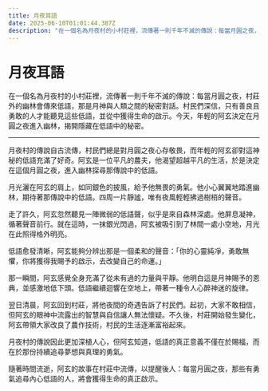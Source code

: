 ```yaml
---
title: 月夜耳語
date: 2025-06-10T01:01:44.387Z
description: "在一個名為月夜村的小村莊裡，流傳著一則千年不滅的傳說：每當月圓之夜，村莊外的幽林會傳來低語，那是月神與人類之間的秘密對話。村民們深信，只有善良且勇敢的人才能聽見這些低語，並從中獲得生命的啟示。今天，年輕的阿玄決定在月圓之夜進入幽林，揭開隱藏在低語中的秘密。"
---
```


# 月夜耳語

在一個名為月夜村的小村莊裡，流傳著一則千年不滅的傳說：每當月圓之夜，村莊外的幽林會傳來低語，那是月神與人類之間的秘密對話。村民們深信，只有善良且勇敢的人才能聽見這些低語，並從中獲得生命的啟示。今天，年輕的阿玄決定在月圓之夜進入幽林，揭開隱藏在低語中的秘密。

---

月夜村的傳說自古流傳，村民們總是對月圓之夜心存敬畏，而年輕的阿玄卻對這神秘的低語充滿了好奇。阿玄是一位平凡的農夫，他渴望超越平凡的生活，於是決定在這個月圓之夜，進入幽林探尋那傳說中的低語。

月光灑在阿玄的肩上，如同銀色的披風，給予他無畏的勇氣。他小心翼翼地踏進幽林，期待著那傳說中的低語。四周一片靜謐，唯有夜風輕輕拂過樹梢的聲音。

走了許久，阿玄忽然聽見一陣微弱的低語聲，似乎是來自森林深處。他屏息凝神，循著聲音前行。就在這時，一抹銀光閃過，阿玄被吸引到了林間一處小空地，月光在此照得格外明亮。

低語愈發清晰，阿玄能夠分辨出那是一個柔和的聲音：「你的心靈純凈，勇敢無懼，你將獲得我賜予的啟示，去改變自己的命運。」

那一瞬間，阿玄感覺全身充滿了從未有過的力量與平靜。他明白這是月神賜予的恩典，並感激地低下頭。低語繼續迴響在空地上，帶著一種令人心醉神迷的旋律。

翌日清晨，阿玄回到村莊，將他夜間的奇遇告訴了村民們。起初，大家不敢相信，但阿玄的眼神中流露出的智慧與自信讓人無法懷疑。不久後，村莊開始發生變化，阿玄帶領大家改良了農作技術，村民的生活逐漸富裕起來。

月夜村的傳說因此更加深植人心，但阿玄知道，低語的真正意義不僅在於賜福，而在於那份持續追尋夢想與真理的勇氣。

隨著時間流逝，阿玄的故事在村莊中流傳，以提醒後人：每當月圓之夜，那些有勇氣追尋內心低語的人，將會獲得生命的真正啟示。